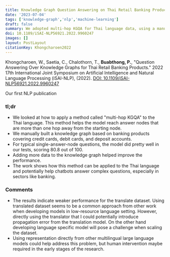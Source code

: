 ```yaml
---
title: Knowledge Graph Question Answering on Thai Retail Banking Products
date: '2023-07-04'
tags: ['knowledge-graph','nlp','machine-learning']
draft: false
summary: We adopted multi-hop KGQA for Thai language data, using a manually-constructed knowledge graph based on banking products. The technique scored well in tests, but potentially proned to over-fitting when the answers are within 1-hop from the starting node.
doi: 10.1109/iSAI-NLP56921.2022.9960247
images: []
layout: PostLayout
citationKey: Khongcharoen2022
---
```


Khongcharoen, W., Saetia, C., Chalothorn, T., **Buabthong, P.**, "Question Answering Over Knowledge Graphs for Thai Retail Banking Products." 2022 17th International Joint Symposium on Artificial Intelligence and Natural Language Processing (iSAI-NLP), (2022). [DOI: 10.1109/iSAI-NLP56921.2022.9960247](https://doi.org/10.1109/iSAI-NLP56921.2022.9960247)

Our first NLP publication

### tl;dr
- We looked at how to apply a method called "multi-hop KGQA" to the Thai language. This method helps the model reach answer nodes that are more than one hop away from the starting node. 
- We manually built a knowledge graph based on banking products covering credit cards, debit cards, and deposit accounts.
- For typical single-answer-node questions, the model did pretty well in our tests, scoring 80.8 out of 100.
- Adding more data to the knowledge graph helped improve the performance.
- The work shows how this method can be applied to the Thai language and potentially help chatbots answer complex questions, especially in sectors like banking. 

### Comments
- The results indicate weaker performance for the translate dataset. Using translated dataset seems to be a common approach from other work when developing models in low-resource language setting. However, directly using the translator that I could potentially introduce propagation error from the translation model. On the other hand developing language specific model will pose a challenge when scaling the dataset. 
- Using representation directly from other multilingual large language models could help address this problem, but human intervention maybe required in the early stages of the research.